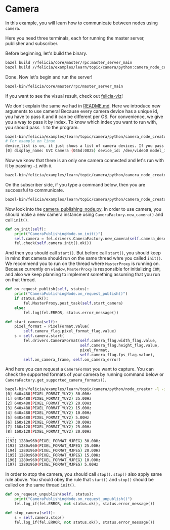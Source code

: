 # Camera

In this example, you will learn how to communicate between nodes using `camera`.

Here you need three terminals, each for running the master server, publisher and subscriber.

Before beginning, let's build the binary.

```bash
bazel build //felicia/core/master/rpc:master_server_main
bazel build //felicia/examples/learn/topic/camera/python:camera_node_creator
```

Done. Now let's begin and run the server!

```bash
bazel-bin/felicia/core/master/rpc/master_server_main
```

If you want to see the visual result, check out [felicia-viz](/felicia-viz/README.md)!

We don't explain the same we had in [README.md](/felicia/examples/learn/topic/protobuf/python/README.md). Here we introduce new arguments to use camera! Because every camera device has a unique id, you have to pass it and it can be different per OS. For convenience, we give you a way to pass it by index. To know which index you want to run with, you should pass `-l` to the program.

```bash
bazel-bin/felicia/examples/learn/topic/camera/python/camera_node_creator -l
# For example on linux
device_list is on, it just shows a list of camera devices. If you pass -i(--device_index) with the -l then you can iterate the camera formats the device supports.
[0] display_name: UVC Camera (046d:0825) device_id: /dev/video0 model_id: 046d:0825
```

Now we know that there is an only one camera connected and let's run with it by passing `-i` with `0`.

```bash
bazel-bin/felicia/examples/learn/topic/camera/python/camera_node_creator -t message -p -i 0
```

On the subscriber side, if you type a command below, then you are successful to communicate.

```bash
bazel-bin/felicia/examples/learn/topic/camera/python/camera_node_creator -t message
```

Now look into the [camera_publishing_node.py](camera_publishing_node.py). In order to use camera, you should make a new camera instance using `CameraFactory.new_camera()` and call `init()`.

```python
def on_init(self):
    print("CameraPublishingNode.on_init()")
    self.camera = fel.drivers.CameraFactory.new_camera(self.camera_descriptor)
    fel.check(self.camera.init().ok())
```

And then you should call `start()`. But before call `start()`, you should keep in mind that camera should run on the same thread whre you called `init()`. We recommend you to run on the thread where `MasterProxy` is running on. Because currently on `window`, `MasterProxy` is responsible for initializing `COM`, and also we keep planning to implement something assuming that you run on that thread.

```python
def on_request_publish(self, status):
    print("CameraPublishingNode.on_request_publish()")
    if status.ok():
        fel.MasterProxy.post_task(self.start_camera)
    else:
        fel.log(fel.ERROR, status.error_message())

def start_camera(self):
    pixel_format = PixelFormat.Value(
        self.camera_flag.pixel_format_flag.value)
    s = self.camera.start(
        fel.drivers.CameraFormat(self.camera_flag.width_flag.value,
                                 self.camera_flag.height_flag.value,
                                 pixel_format,
                                 self.camera_flag.fps_flag.value),
        self.on_camera_frame, self.on_camera_error)
```

And here you can request a `CameraFormat` you want to capture. You can check the supported formats of your camera by running command below or `CameraFactory.get_supported_camera_formats()`.

```bash
bazel-bin/felicia/examples/learn/topic/camera/python/node_creator -l -i 0
[0] 640x480(PIXEL_FORMAT_YUY2) 30.00Hz
[1] 640x480(PIXEL_FORMAT_YUY2) 25.00Hz
[2] 640x480(PIXEL_FORMAT_YUY2) 20.00Hz
[3] 640x480(PIXEL_FORMAT_YUY2) 15.00Hz
[4] 640x480(PIXEL_FORMAT_YUY2) 10.00Hz
[5] 640x480(PIXEL_FORMAT_YUY2) 5.00Hz
[6] 160x120(PIXEL_FORMAT_YUY2) 30.00Hz
[7] 160x120(PIXEL_FORMAT_YUY2) 25.00Hz
[8] 160x120(PIXEL_FORMAT_YUY2) 20.00Hz
....
[192] 1280x960(PIXEL_FORMAT_MJPEG) 30.00Hz
[193] 1280x960(PIXEL_FORMAT_MJPEG) 25.00Hz
[194] 1280x960(PIXEL_FORMAT_MJPEG) 20.00Hz
[195] 1280x960(PIXEL_FORMAT_MJPEG) 15.00Hz
[196] 1280x960(PIXEL_FORMAT_MJPEG) 10.00Hz
[197] 1280x960(PIXEL_FORMAT_MJPEG) 5.00Hz
```

In order to stop the camera, you should call `stop()`. `stop()` also apply same rule above. You should obey the rule that `start()` and `stop()` should be called on the same thread `init()`.

```python
def on_request_unpublish(self, status):
    print("CameraPublishingNode.on_request_unpublish()")
    fel.log_if(fel.ERROR, not status.ok(), status.error_message())

def stop_camera(self):
    s = self.camera.stop()
    fel.log_if(fel.ERROR, not status.ok(), status.error_message())
```
